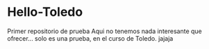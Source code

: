 # Hello-Toledo
Primer repositorio de prueba
Aqui no tenemos nada interesante que ofrecer... solo es una prueba, en el curso de Toledo.
jajaja

